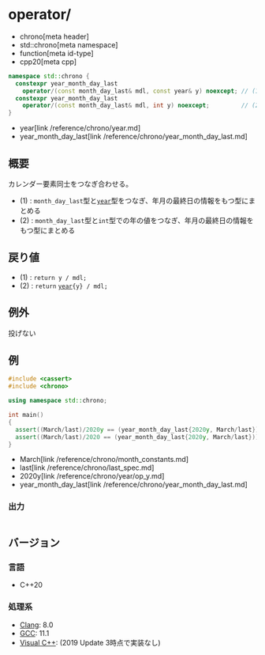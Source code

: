 # operator/
* chrono[meta header]
* std::chrono[meta namespace]
* function[meta id-type]
* cpp20[meta cpp]

```cpp
namespace std::chrono {
  constexpr year_month_day_last
    operator/(const month_day_last& mdl, const year& y) noexcept; // (1) C++20
  constexpr year_month_day_last
    operator/(const month_day_last& mdl, int y) noexcept;         // (2) C++20
}
```
* year[link /reference/chrono/year.md]
* year_month_day_last[link /reference/chrono/year_month_day_last.md]

## 概要
カレンダー要素同士をつなぎ合わせる。

- (1) : `month_day_last`型と[`year`](/reference/chrono/year.md)型をつなぎ、年月の最終日の情報をもつ型にまとめる
- (2) : `month_day_last`型と`int`型での年の値をつなぎ、年月の最終日の情報をもつ型にまとめる


## 戻り値
- (1) : `return y / mdl;`
- (2) : `return` [`year`](/reference/chrono/year.md)`{y} / mdl;`


## 例外
投げない


## 例
```cpp example
#include <cassert>
#include <chrono>

using namespace std::chrono;

int main()
{
  assert((March/last)/2020y == (year_month_day_last{2020y, March/last}));
  assert((March/last)/2020 == (year_month_day_last{2020y, March/last}));
}
```
* March[link /reference/chrono/month_constants.md]
* last[link /reference/chrono/last_spec.md]
* 2020y[link /reference/chrono/year/op_y.md]
* year_month_day_last[link /reference/chrono/year_month_day_last.md]

### 出力
```
```

## バージョン
### 言語
- C++20

### 処理系
- [Clang](/implementation.md#clang): 8.0
- [GCC](/implementation.md#gcc): 11.1
- [Visual C++](/implementation.md#visual_cpp): (2019 Update 3時点で実装なし)
